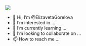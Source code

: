 ![](Untitled.png)


- 👋 Hi, I’m @ElizavetaGorelova
- 👀 I’m interested in ...
- 🌱 I’m currently learning ...
- 💞️ I’m looking to collaborate on ...
- 📫 How to reach me ...

<!---
ElizavetaGorelova/ElizavetaGorelova is a ✨ special ✨ repository because its `README.md` (this file) appears on your GitHub profile.
You can click the Preview link to take a look at your changes.
--->
